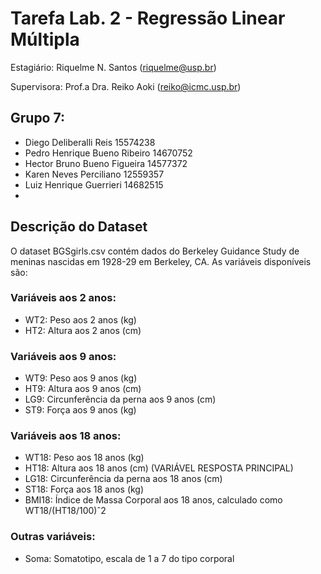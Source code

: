 # Tarefa Lab. 2 - Regressão Linear Múltipla
Estagiário: Riquelme N. Santos (riquelme@usp.br)

Supervisora: Prof.a Dra. Reiko Aoki (reiko@icmc.usp.br)

## Grupo 7:
- Diego Deliberalli Reis 15574238
- Pedro Henrique Bueno Ribeiro 14670752
- Hector Bruno Bueno Figueira 14577372
- Karen Neves Perciliano 12559357
- Luiz Henrique Guerrieri 14682515
-

## Descrição do Dataset
O dataset BGSgirls.csv contém dados do Berkeley Guidance Study de meninas nascidas em 1928-29 em
Berkeley, CA. As variáveis disponíveis são:

### Variáveis aos 2 anos:
- WT2: Peso aos 2 anos (kg)
- HT2: Altura aos 2 anos (cm)

### Variáveis aos 9 anos:
- WT9: Peso aos 9 anos (kg)
- HT9: Altura aos 9 anos (cm)
- LG9: Circunferência da perna aos 9 anos (cm)
- ST9: Força aos 9 anos (kg)

### Variáveis aos 18 anos:
- WT18: Peso aos 18 anos (kg)
- HT18: Altura aos 18 anos (cm) (VARIÁVEL RESPOSTA PRINCIPAL)
- LG18: Circunferência da perna aos 18 anos (cm)
- ST18: Força aos 18 anos (kg)
- BMI18: Índice de Massa Corporal aos 18 anos, calculado como WT18/(HT18/100)ˆ2

### Outras variáveis:
- Soma: Somatotipo, escala de 1 a 7 do tipo corporal
